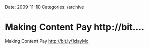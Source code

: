 Date: 2009-11-10
Categories: /archive

# Making Content Pay http://bit....

Making Content Pay <a href="http://bit.ly/1dayMc" rel="nofollow">http://bit.ly/1dayMc</a>
